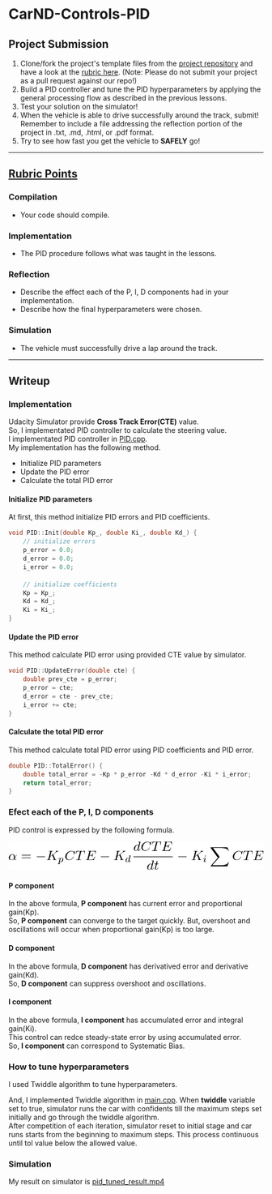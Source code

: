 # CarND-Controls-PID

## Project Submission
1. Clone/fork the project's template files from the [project repository](https://github.com/udacity/CarND-Controls-PID) and have a look at the [rubric here](https://review.udacity.com/#!/rubrics/824/view). (Note: Please do not submit your project as a pull request against our repo!)
2. Build a PID controller and tune the PID hyperparameters by applying the general processing flow as described in the previous lessons.
3. Test your solution on the simulator!
4. When the vehicle is able to drive successfully around the track, submit! Remember to include a file addressing the reflection portion of the project in .txt, .md, .html, or .pdf format.
5. Try to see how fast you get the vehicle to **SAFELY** go!

---

## [Rubric Points](https://review.udacity.com/#!/rubrics/824/view)
### Compilation
- Your code should compile.

### Implementation
- The PID procedure follows what was taught in the lessons.

### Reflection
- Describe the effect each of the P, I, D components had in your implementation.
- Describe how the final hyperparameters were chosen.

### Simulation
- The vehicle must successfully drive a lap around the track.

---

## Writeup
### Implementation
Udacity Simulator provide **Cross Track Error(CTE)** value.  
So, I implementated PID controller to calculate the steering value.  
I implementated PID controller in [PID.cpp](https://github.com/atinfinity/CarND-PID-Control-Project/blob/master/src/PID.cpp).  
My implementation has the following method.

* Initialize PID parameters
* Update the PID error
* Calculate the total PID error

#### Initialize PID parameters
At first, this method initialize PID errors and PID coefficients.

```c++
void PID::Init(double Kp_, double Ki_, double Kd_) {
	// initialize errors
	p_error = 0.0;
	d_error = 0.0;
	i_error = 0.0;

	// initialize coefficients
	Kp = Kp_;
	Kd = Kd_;
	Ki = Ki_;
}
```

#### Update the PID error
This method calculate PID error using provided CTE value by simulator.

```c++
void PID::UpdateError(double cte) {
	double prev_cte = p_error;
	p_error = cte;
	d_error = cte - prev_cte;
	i_error += cte;
}
```

#### Calculate the total PID error
This method calculate total PID error using PID coefficients and PID error.

```c++
double PID::TotalError() {
	double total_error = -Kp * p_error -Kd * d_error -Ki * i_error;
	return total_error;
}
```

### Efect each of the P, I, D components
PID control is expressed by the following formula.

![](images/pid_control_formula.png)

#### P component
In the above formula, **P component** has current error and proportional gain(Kp).  
So, **P component** can converge to the target quickly. But, overshoot and oscillations will occur when proportional gain(Kp) is too large.

#### D component
In the above formula, **D component** has derivatived error and derivative gain(Kd).  
So, **D component** can suppress overshoot and oscillations.

#### I component
In the above formula, **I component** has accumulated error and integral gain(Ki).  
This control can redce steady-state error by using accumulated error.  
So, **I component** can correspond to Systematic Bias.

### How to tune hyperparameters
I used Twiddle algorithm to tune hyperparameters.  

And, I implemented Twiddle algorithm in [main.cpp](https://github.com/atinfinity/CarND-PID-Control-Project/blob/master/src/main.cpp#L66-L163).  When **twiddle** variable set to true, simulator runs the car with confidents till the maximum steps set initially and go through the twiddle algorithm.  
After competition of each iteration, simulator reset to initial stage and car runs starts from the beginning to maximum steps. This process continuous until tol value below the allowed value.

### Simulation
My result on simulator is [pid_tuned_result.mp4](https://github.com/atinfinity/CarND-PID-Control-Project/tree/master/movies/pid_tuned_result.mp4)
